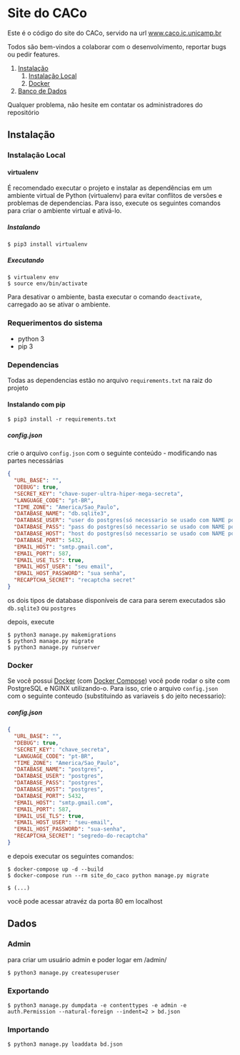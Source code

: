 # Site do CACo

Este é o código do site do CACo, servido na url www.caco.ic.unicamp.br

Todos são bem-vindos a colaborar com o desenvolvimento, reportar bugs ou pedir features.

1. [Instalação](#instalação)
    1. [Instalação Local](#instalação-local)
    1. [Docker](#docker)
1. [Banco de Dados](#banco-de-dados)

Qualquer problema, não hesite em contatar os administradores do repositório

## Instalação
### Instalação Local
#### virtualenv
É recomendado executar o projeto e instalar as dependências em um ambiente virtual de Python (virtualenv) para evitar conflitos de versões e problemas de dependencias. Para isso, execute os seguintes comandos para criar o ambiente virtual e ativá-lo.

##### Instalando
```console
$ pip3 install virtualenv
```

##### Executando
```console
$ virtualenv env
$ source env/bin/activate
```

Para desativar o ambiente, basta executar o comando `deactivate`, carregado ao se ativar o ambiente.

### Requerimentos do sistema
 - python 3
 - pip 3

### Dependencias
Todas as dependencias estão no arquivo `requirements.txt` na raiz do projeto

#### Instalando com pip
```console
$ pip3 install -r requirements.txt
```

##### config.json
crie o arquivo `config.json` com o seguinte conteúdo - modificando nas partes necessárias
```json
{
  "URL_BASE": "",
  "DEBUG": true,
  "SECRET_KEY": "chave-super-ultra-hiper-mega-secreta",
  "LANGUAGE_CODE": "pt-BR",
  "TIME_ZONE": "America/Sao_Paulo",
  "DATABASE_NAME": "db.sqlite3",
  "DATABASE_USER": "user do postgres(só necessario se usado com NAME postgres)",
  "DATABASE_PASS": "pass do postgres(só necessario se usado com NAME postgres)",
  "DATABASE_HOST": "host do postgres(só necessario se usado com NAME postgres)",
  "DATABASE_PORT": 5432,
  "EMAIL_HOST": "smtp.gmail.com",
  "EMAIL_PORT": 587,
  "EMAIL_USE_TLS": true,
  "EMAIL_HOST_USER": "seu email",
  "EMAIL_HOST_PASSWORD": "sua senha",
  "RECAPTCHA_SECRET": "recaptcha secret"
}

```
os dois tipos de database disponíveis de cara para serem executados são `db.sqlite3` ou `postgres`


depois, execute
```console
$ python3 manage.py makemigrations
$ python3 manage.py migrate
$ python3 manage.py runserver
```

### Docker
Se você possui [Docker](https://docs.docker.com/engine/installation/) (com [Docker Compose](https://docs.docker.com/compose/install/)) você pode rodar o site com PostgreSQL e NGINX utilizando-o. Para isso, crie o arquivo `config.json` com o seguinte conteudo (substituindo as variaveis `$` do jeito necessario):

##### config.json

```json
{
  "URL_BASE": "",
  "DEBUG": true,
  "SECRET_KEY": "chave_secreta",
  "LANGUAGE_CODE": "pt-BR",
  "TIME_ZONE": "America/Sao_Paulo",
  "DATABASE_NAME": "postgres",
  "DATABASE_USER": "postgres",
  "DATABASE_PASS": "postgres",
  "DATABASE_HOST": "postgres",
  "DATABASE_PORT": 5432,
  "EMAIL_HOST": "smtp.gmail.com",
  "EMAIL_PORT": 587,
  "EMAIL_USE_TLS": true,
  "EMAIL_HOST_USER": "seu-email",
  "EMAIL_HOST_PASSWORD": "sua-senha",
  "RECAPTCHA_SECRET": "segredo-do-recaptcha"
}
```

e depois executar os seguintes comandos:

```console
$ docker-compose up -d --build
$ docker-compose run --rm site_do_caco python manage.py migrate

$ (...)
```

você pode acessar atravéz da porta 80 em localhost

## Dados
### Admin
para criar um usuário admin e poder logar em /admin/
```console
$ python3 manage.py createsuperuser
```
### Exportando
```console
$ python3 manage.py dumpdata -e contenttypes -e admin -e auth.Permission --natural-foreign --indent=2 > bd.json
```

### Importando
```console
$ python3 manage.py loaddata bd.json
```

